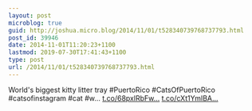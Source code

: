 ```yaml
---
layout: post
microblog: true
guid: http://joshua.micro.blog/2014/11/01/t528340739768737793.html
post_id: 39946
date: 2014-11-01T11:20:23+1100
lastmod: 2019-07-30T17:41:43+1100
type: post
url: /2014/11/01/t528340739768737793.html
---
```

World's biggest kitty litter tray #PuertoRico #CatsOfPuertoRico #catsofinstagram #cat #w... [t.co/68pxlRbFw...](http://t.co/68pxlRbFwB) [t.co/cXt1YmIBA...](http://t.co/cXt1YmIBAH)
